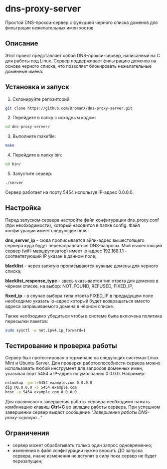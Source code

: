 # dns-proxy-server
Простой DNS-прокси-сервер с функцией черного списка доменов для фильтрации нежелательных имен хостов

## Описание
Этот проект представляет собой DNS-прокси-сервер, написанный на C для работы под Linux. Сервер поддерживает фильтрацию доменов на основе черного списка, что позволяет блокировать нежелательные доменные имена.

## Установка и запуск

1. Склонируйте репозиторий:
```bash
git clone https://github.com/DromanX/dns-proxy-server.git
```
2. Перейдите в папку с исходным кодом:
```bash
cd dns-proxy-server/
```
3. Выполните makefile:
```bash
make
```
4. Перейдите в папку bin:
```bash
cd bin/
```
5. Запустите сервер:
```bash
./server
```
Сервер работает на порту 5454 используя IP-адрес 0.0.0.0. 

## Настройка
Перед запуском сервера настройте файл конфигурации dns_proxy.conf (при необходимости), который находится в папке config. Файл конфигурации имеет следующие поля:

**dns_server_ip** - сюда прописывается айпи-адрес вышестоящего сервера куда будут перенаправляться DNS-запросы. Мой вышестоящий сервер (wifi-маршрутизатор) имеет ip-адрес 192.168.1.1 - соответвтующий IP указан в данном поле;

**blacklist** - через запятую прописываются нужные домены для черного списка;

**blacklist_response_type** - здесь указывается тип ответа для доменов в чёрном списке, на выбор: NOT_FOUND, REFUSED, FIXED_IP; 

**fixed_ip** - в случае выбора типа ответа FIXED_IP в предыдущем поле необходимо указать ip-адрес который будет возвращаться вместо адреса запрашиваемого домена в чёрном списке.

Также необходимо убедиться чтобы в системе была включена политика пересылки пакетов:
```bash
sudo sysctl -w net.ipv4.ip_forward=1
```
## Тестирование и проверка работы
Сервер был протестирован в терминале на следующих системах:Linux Mint и Ubuntu Server. Для проверки работоспособности сервера можно использовать любой инструмент для запросов доменных имен, указывая порт 5454 и IP-адрес по умолчанию 0.0.0.0. Например:
```bash
nslookup -port=5454 example.com 0.0.0.0
dig @0.0.0.0 -p 5454 example.com
host -p 5454 example.com 0.0.0.0
```
Для правильного завершения работы сервера необходимо нажать комбинацию клавиш **Ctrl+C** во вкладке работы сервера. При успешном завершении сервер выдаст сообщение *"Завершение работы DNS-proxy-сервера..."*

## Ограничения
- сервер может обрабатывать только один запрос одновременно;
- изменения в файл конфигурации нужно вносить ДО запуска сервера, иначе изменения не вступят в силу пока сервер не будет перезапущен;
